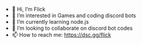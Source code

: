 - 👋 Hi, I’m Flick
- 👀 I’m interested in Games and coding discord bots
- 🌱 I’m currently learning node.js
- 💞️ I’m looking to collaborate on discord bot codes
- 📫 How to reach me: https://dsc.gg/flick

<!---
T69Flick/T69Flick is a ✨ special ✨ repository because its `README.md` (this file) appears on your GitHub profile.
You can click the Preview link to take a look at your changes.
--->
